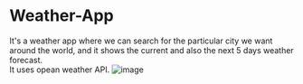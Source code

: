 # Weather-App
It's a weather app where we can search for the particular city we want around the world, and it shows the current and also the next 5 days weather forecast.<br> It uses opean weather API.
![image](https://github.com/user-attachments/assets/4d1c66f4-ce0c-40ed-a733-f9a7a0633eb4)

